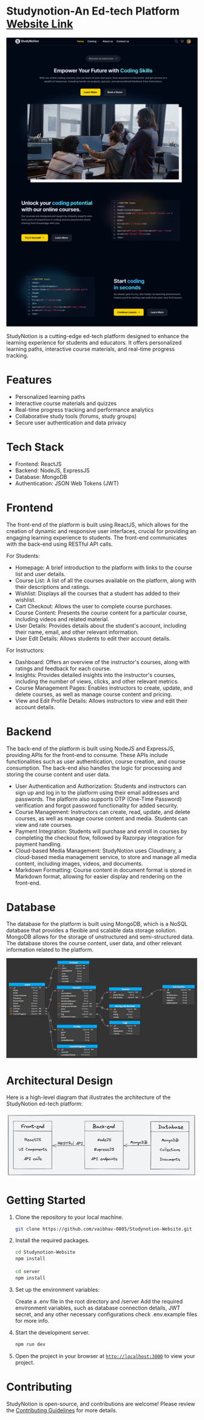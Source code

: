 # Studynotion-An Ed-tech Platform [Website Link](https://studynotion-frontend.vercel.app/)

![Main Page](images/mainpage.png)

StudyNotion is a cutting-edge ed-tech platform designed to enhance the learning experience for students and educators. It offers personalized learning paths, interactive course materials, and real-time progress tracking.

# Features
- Personalized learning paths
- Interactive course materials and quizzes
- Real-time progress tracking and performance analytics
- Collaborative study tools (forums, study groups)
- Secure user authentication and data privacy

# Tech Stack
- Frontend: ReactJS
- Backend: NodeJS, ExpressJS
- Database: MongoDB
- Authentication: JSON Web Tokens (JWT)

# Frontend
The front-end of the platform is built using ReactJS, which allows for the creation of dynamic and responsive user interfaces, crucial for providing an engaging learning experience to students. The front-end communicates with the back-end using RESTful API calls.

For Students:

- Homepage: A brief introduction to the platform with links to the course list and user details.
- Course List: A list of all the courses available on the platform, along with their descriptions and ratings.
- Wishlist: Displays all the courses that a student has added to their wishlist.
- Cart Checkout: Allows the user to complete course purchases.
- Course Content: Presents the course content for a particular course, including videos and related material.
- User Details: Provides details about the student's account, including their name, email, and other relevant information.
- User Edit Details: Allows students to edit their account details.

For Instructors:

- Dashboard: Offers an overview of the instructor's courses, along with ratings and feedback for each course.
- Insights: Provides detailed insights into the instructor's courses, including the number of views, clicks, and other relevant metrics.
- Course Management Pages: Enables instructors to create, update, and delete courses, as well as manage course content and pricing.
- View and Edit Profile Details: Allows instructors to view and edit their account details.

# Backend
The back-end of the platform is built using NodeJS and ExpressJS, providing APIs for the front-end to consume. These APIs include functionalities such as user authentication, course creation, and course consumption. The back-end also handles the logic for processing and storing the course content and user data.

- User Authentication and Authorization: Students and instructors can sign up and log in to the platform using their email addresses and passwords. The platform also supports OTP (One-Time Password) verification and forgot password functionality for added security.
- Course Management: Instructors can create, read, update, and delete courses, as well as manage course content and media. Students can view and rate courses.
- Payment Integration: Students will purchase and enroll in courses by completing the checkout flow, followed by Razorpay integration for payment handling.
- Cloud-based Media Management: StudyNotion uses Cloudinary, a cloud-based media management service, to store and manage all media content, including images, videos, and documents.
- Markdown Formatting: Course content in document format is stored in Markdown format, allowing for easier display and rendering on the front-end.

# Database

The database for the platform is built using MongoDB, which is a NoSQL database that provides a flexible and scalable data storage solution. MongoDB allows for the storage of unstructured and semi-structured data. The database stores the course content, user data, and other relevant information related to the platform.

![Database Schema](images/schema.png)

# Architectural Design

Here is a high-level diagram that illustrates the architecture of the StudyNotion ed-tech platform:

![Architecture](images/architecture.png)
  
# Getting Started
1. Clone the repository to your local machine.
    ```sh
    git clone https://github.com/vaibhav-0805/Studynotion-Website.git
    ```

2. Install the required packages.
    ```sh
    cd Studynotion-Website
    npm install
    
    cd server
    npm install
    ```

3. Set up the environment variables:

   Create a .env file in the root directory and /server
   Add the required environment variables, such as database connection details, JWT secret, and any other necessary configurations check .env.example files for more info.


4. Start the development server.
    ```sh
    npm run dev
    ```

5. Open the project in your browser at [`http://localhost:3000`](http://localhost:3000) to view your project.

# Contributing
StudyNotion is open-source, and contributions are welcome! Please review the [Contributing Guidelines](https://github.com/github/docs/blob/main/CONTRIBUTING.md) for more details.

